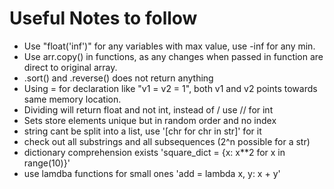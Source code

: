 # Useful Notes to follow

- Use "float('inf')" for any variables with max value, use -inf for any min.
- Use arr.copy() in functions, as any changes when passed in function are direct to original array.
- .sort() and .reverse() does not return anything
- Using = for declaration like "v1 = v2 = 1", both v1 and v2 points towards same memory location.
- Dividing will return float and not int, instead of / use // for int
- Sets store elements unique but in random order and no index
- string cant be split into a list, use '[chr for chr in str]' for it
- check out all substrings and all subsequences (2^n possible for a str)
- dictionary comprehension exists 'square_dict = {x: x**2 for x in range(10)}'
- use lamdba functions for small ones 'add = lambda x, y: x + y'

